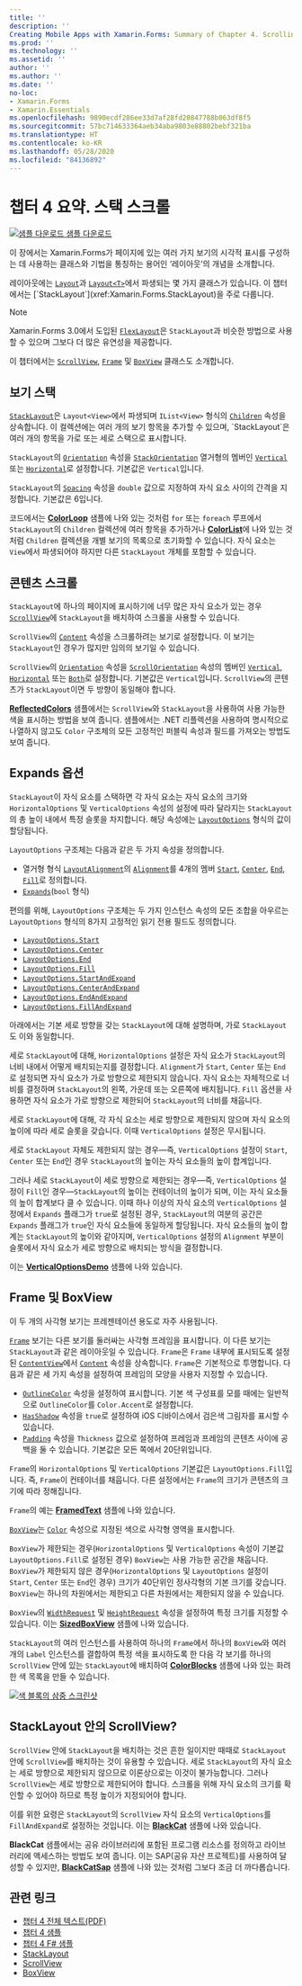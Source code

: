 ```yaml
---
title: ''
description: ''
Creating Mobile Apps with Xamarin.Forms: Summary of Chapter 4. Scrolling the stack''
ms.prod: ''
ms.technology: ''
ms.assetid: ''
author: ''
ms.author: ''
ms.date: ''
no-loc:
- Xamarin.Forms
- Xamarin.Essentials
ms.openlocfilehash: 9890ecdf286ee33d7af28fd20847788b063df8f5
ms.sourcegitcommit: 57bc714633364aeb34aba9803e88802bebf321ba
ms.translationtype: HT
ms.contentlocale: ko-KR
ms.lasthandoff: 05/28/2020
ms.locfileid: "84136892"
---
```

# <a name="summary-of-chapter-4-scrolling-the-stack"></a>챕터 4 요약. 스택 스크롤

[![샘플 다운로드](~/media/shared/download.png) 샘플 다운로드](https://github.com/xamarin/xamarin-forms-book-samples/tree/master/Chapter04)

이 장에서는 Xamarin.Forms가 페이지에 있는 여러 가지 보기의 시각적 표시를 구성하는 데 사용하는 클래스와 기법을 통칭하는 용어인 ‘레이아웃’의 개념을 소개합니다.

레이아웃에는 [`Layout`](xref:Xamarin.Forms.Layout)과 [`Layout<T>`](xref:Xamarin.Forms.Layout`1)에서 파생되는 몇 가지 클래스가 있습니다. 이 챕터에서는 [`StackLayout`](xref:Xamarin.Forms.StackLayout)을 주로 다룹니다.

> [!NOTE]
> Xamarin.Forms 3.0에서 도입된 [`FlexLayout`](~/xamarin-forms/user-interface/layouts/flex-layout.md)은 `StackLayout`과 비슷한 방법으로 사용할 수 있으며 그보다 더 많은 유연성을 제공합니다.

이 챕터에서는 [`ScrollView`](xref:Xamarin.Forms.ScrollView), [`Frame`](xref:Xamarin.Forms.Frame) 및 [`BoxView`](xref:Xamarin.Forms.BoxView) 클래스도 소개합니다.

## <a name="stacks-of-views"></a>보기 스택

[`StackLayout`](xref:Xamarin.Forms.StackLayout)은 `Layout<View>`에서 파생되며 `IList<View>` 형식의 [`Children`](xref:Xamarin.Forms.Layout`1) 속성을 상속합니다. 이 컬렉션에는 여러 개의 보기 항목을 추가할 수 있으며, `StackLayout`은 여러 개의 항목을 가로 또는 세로 스택으로 표시합니다.

`StackLayout`의 [`Orientation`](xref:Xamarin.Forms.StackLayout.Orientation) 속성을 [`StackOrientation`](xref:Xamarin.Forms.StackOrientation) 열거형의 멤버인 [`Vertical`](xref:Xamarin.Forms.StackOrientation.Vertical) 또는 [`Horizontal`](xref:Xamarin.Forms.StackOrientation.Horizontal)로 설정합니다. 기본값은 `Vertical`입니다.

`StackLayout`의 [`Spacing`](xref:Xamarin.Forms.StackLayout.Spacing) 속성을 `double` 값으로 지정하여 자식 요소 사이의 간격을 지정합니다. 기본값은 6입니다.

코드에서는 [**ColorLoop**](https://github.com/xamarin/xamarin-forms-book-samples/tree/master/Chapter04/ColorLoop) 샘플에 나와 있는 것처럼 `for` 또는 `foreach` 루프에서 `StackLayout`의 `Children` 컬렉션에 여러 항목을 추가하거나 [**ColorList**](https://github.com/xamarin/xamarin-forms-book-samples/tree/master/Chapter04/ColorList)에 나와 있는 것처럼 `Children` 컬렉션을 개별 보기의 목록으로 초기화할 수 있습니다. 자식 요소는 `View`에서 파생되어야 하지만 다른 `StackLayout` 개체를 포함할 수 있습니다.

## <a name="scrolling-content"></a>콘텐츠 스크롤

`StackLayout`에 하나의 페이지에 표시하기에 너무 많은 자식 요소가 있는 경우 [`ScrollView`](xref:Xamarin.Forms.ScrollView)에 `StackLayout`을 배치하여 스크롤을 사용할 수 있습니다.

`ScrollView`의 [`Content`](xref:Xamarin.Forms.ScrollView.Content) 속성을 스크롤하려는 보기로 설정합니다. 이 보기는 `StackLayout`인 경우가 많지만 임의의 보기일 수 있습니다.

`ScrollView`의 [`Orientation`](xref:Xamarin.Forms.ScrollView.Orientation) 속성을 [`ScrollOrientation`](xref:Xamarin.Forms.ScrollOrientation) 속성의 멤버인 [`Vertical`](xref:Xamarin.Forms.ScrollOrientation.Vertical), [`Horizontal`](xref:Xamarin.Forms.ScrollOrientation.Horizontal) 또는 [`Both`](xref:Xamarin.Forms.ScrollOrientation.Both)로 설정합니다. 기본값은 `Vertical`입니다. `ScrollView`의 콘텐츠가 `StackLayout`이면 두 방향이 동일해야 합니다.

[**ReflectedColors**](https://github.com/xamarin/xamarin-forms-book-samples/tree/master/Chapter04/ReflectedColors) 샘플에서는 `ScrollView`와 `StackLayout`을 사용하여 사용 가능한 색을 표시하는 방법을 보여 줍니다. 샘플에서는 .NET 리플렉션을 사용하여 명시적으로 나열하지 않고도 `Color` 구조체의 모든 고정적인 퍼블릭 속성과 필드를 가져오는 방법도 보여 줍니다.

## <a name="the-expands-option"></a>Expands 옵션

`StackLayout`이 자식 요소를 스택하면 각 자식 요소는 자식 요소의 크기와 `HorizontalOptions` 및 `VerticalOptions` 속성의 설정에 따라 달라지는 `StackLayout`의 총 높이 내에서 특정 슬롯을 차지합니다. 해당 속성에는 [`LayoutOptions`](xref:Xamarin.Forms.LayoutOptions) 형식의 값이 할당됩니다.

`LayoutOptions` 구조체는 다음과 같은 두 가지 속성을 정의합니다.

- 열거형 형식 [`LayoutAlignment`](xref:Xamarin.Forms.LayoutAlignment)의 [`Alignment`](xref:Xamarin.Forms.LayoutOptions.Alignment)를 4개의 멤버 [`Start`](xref:Xamarin.Forms.LayoutAlignment.Start), [`Center`](xref:Xamarin.Forms.LayoutAlignment.Center), [`End`](xref:Xamarin.Forms.LayoutAlignment.End), [`Fill`](xref:Xamarin.Forms.LayoutAlignment.Fill)로 정의합니다.
- [`Expands`](xref:Xamarin.Forms.LayoutOptions.Expands)(`bool` 형식)

편의를 위해, `LayoutOptions` 구조체는 두 가지 인스턴스 속성의 모든 조합을 아우르는 `LayoutOptions` 형식의 8가지 고정적인 읽기 전용 필드도 정의합니다.

- [`LayoutOptions.Start`](xref:Xamarin.Forms.LayoutOptions.Start)
- [`LayoutOptions.Center`](xref:Xamarin.Forms.LayoutOptions.Center)
- [`LayoutOptions.End`](xref:Xamarin.Forms.LayoutOptions.End)
- [`LayoutOptions.Fill`](xref:Xamarin.Forms.LayoutOptions.Fill)
- [`LayoutOptions.StartAndExpand`](xref:Xamarin.Forms.LayoutOptions.StartAndExpand)
- [`LayoutOptions.CenterAndExpand`](xref:Xamarin.Forms.LayoutOptions.CenterAndExpand)
- [`LayoutOptions.EndAndExpand`](xref:Xamarin.Forms.LayoutOptions.EndAndExpand)
- [`LayoutOptions.FillAndExpand`](xref:Xamarin.Forms.LayoutOptions.FillAndExpand)

아래에서는 기본 세로 방향을 갖는 `StackLayout`에 대해 설명하며, 가로 `StackLayout`도 이와 동일합니다.

세로 `StackLayout`에 대해, `HorizontalOptions` 설정은 자식 요소가 `StackLayout`의 너비 내에서 어떻게 배치되는지를 결정합니다. `Alignment`가 `Start`, `Center` 또는 `End`로 설정되면 자식 요소가 가로 방향으로 제한되지 않습니다. 자식 요소는 자체적으로 너비를 결정하며 `StackLayout`의 왼쪽, 가운데 또는 오른쪽에 배치됩니다. `Fill` 옵션을 사용하면 자식 요소가 가로 방향으로 제한되어 `StackLayout`의 너비를 채웁니다.

세로 `StackLayout`에 대해, 각 자식 요소는 세로 방향으로 제한되지 않으며 자식 요소의 높이에 따라 세로 슬롯을 갖습니다. 이때 `VerticalOptions` 설정은 무시됩니다.

세로 `StackLayout` 자체도 제한되지 않는 경우&mdash;즉, `VerticalOptions` 설정이 `Start`, `Center` 또는 `End`인 경우 `StackLayout`의 높이는 자식 요소들의 높이 합계입니다.

그러나 세로 `StackLayout`이 세로 방향으로 제한되는 경우&mdash;즉, `VerticalOptions` 설정이 `Fill`인 경우&mdash;`StackLayout`의 높이는 컨테이너의 높이가 되며, 이는 자식 요소들의 높이 합계보다 클 수 있습니다. 이때 하나 이상의 자식 요소의 `VerticalOptions` 설정에서 `Expands` 플래그가 `true`로 설정된 경우, `StackLayout`의 여분의 공간은 `Expands` 플래그가 `true`인 자식 요소들에 동일하게 할당됩니다. 자식 요소들의 높이 합계는 `StackLayout`의 높이와 같아지며, `VerticalOptions` 설정의 `Alignment` 부분이 슬롯에서 자식 요소가 세로 방향으로 배치되는 방식을 결정합니다.

이는 [**VerticalOptionsDemo**](https://github.com/xamarin/xamarin-forms-book-samples/tree/master/Chapter04/VerticalOptionsDemo) 샘플에 나와 있습니다.

## <a name="frame-and-boxview"></a>Frame 및 BoxView

이 두 개의 사각형 보기는 프레젠테이션 용도로 자주 사용됩니다.

[`Frame`](xref:Xamarin.Forms.Frame) 보기는 다른 보기를 둘러싸는 사각형 프레임을 표시합니다. 이 다른 보기는 `StackLayout`과 같은 레이아웃일 수 있습니다. `Frame`은 `Frame` 내부에 표시되도록 설정된 [`ContentView`](xref:Xamarin.Forms.ContentView)에서 [`Content`](xref:Xamarin.Forms.ContentView.Content) 속성을 상속합니다. `Frame`은 기본적으로 투명합니다. 다음과 같은 세 가지 속성을 설정하여 프레임의 모양을 사용자 지정할 수 있습니다.

- [`OutlineColor`](xref:Xamarin.Forms.Frame.OutlineColor) 속성을 설정하여 표시합니다. 기본 색 구성표를 모를 때에는 일반적으로 `OutlineColor`를 `Color.Accent`로 설정합니다.
- [`HasShadow`](xref:Xamarin.Forms.Frame.HasShadow) 속성을 `true`로 설정하여 iOS 디바이스에서 검은색 그림자를 표시할 수 있습니다.
- [`Padding`](xref:Xamarin.Forms.Layout.Padding) 속성을 `Thickness` 값으로 설정하여 프레임과 프레임의 콘텐츠 사이에 공백을 둘 수 있습니다. 기본값은 모든 쪽에서 20단위입니다.

`Frame`의 `HorizontalOptions` 및 `VerticalOptions` 기본값은 `LayoutOptions.Fill`입니다. 즉, `Frame`이 컨테이너를 채웁니다. 다른 설정에서는 `Frame`의 크기가 콘텐츠의 크기에 따라 정해집니다.

`Frame`의 예는 [**FramedText**](https://github.com/xamarin/xamarin-forms-book-samples/tree/master/Chapter04/FramedText) 샘플에 나와 있습니다.

[`BoxView`](xref:Xamarin.Forms.BoxView)는 [`Color`](xref:Xamarin.Forms.BoxView.Color) 속성으로 지정된 색으로 사각형 영역을 표시합니다.

`BoxView`가 제한되는 경우(`HorizontalOptions` 및 `VerticalOptions` 속성이 기본값 `LayoutOptions.Fill`로 설정된 경우) `BoxView`는 사용 가능한 공간을 채웁니다. `BoxView`가 제한되지 않은 경우(`HorizontalOptions` 및 `LayoutOptions` 설정이 `Start`, `Center` 또는 `End`인 경우) 크기가 40단위인 정사각형의 기본 크기를 갖습니다. `BoxView`는 하나의 차원에서는 제한되고 다른 차원에서는 제한되지 않을 수 있습니다.

`BoxView`의 [`WidthRequest`](xref:Xamarin.Forms.VisualElement.WidthRequest) 및 [`HeightRequest`](xref:Xamarin.Forms.VisualElement.HeightRequest) 속성을 설정하여 특정 크기를 지정할 수 있습니다. 이는 [**SizedBoxView**](https://github.com/xamarin/xamarin-forms-book-samples/tree/master/Chapter04/SizedBoxView) 샘플에 나와 있습니다.

`StackLayout`의 여러 인스턴스를 사용하여 하나의 `Frame`에서 하나의 `BoxView`와 여러 개의 `Label` 인스턴스를 결합하여 특정 색을 표시하도록 한 다음 각 보기를 하나의 `ScrollView` 안에 있는 `StackLayout`에 배치하여 [**ColorBlocks**](https://github.com/xamarin/xamarin-forms-book-samples/tree/master/Chapter04/ColorBlocks) 샘플에 나와 있는 화려한 색 목록을 만들 수 있습니다.

[![색 블록의 삼중 스크린샷](images/ch04fg11-small.png "색 목록")](images/ch04fg11-large.png#lightbox "색 목록")

## <a name="a-scrollview-in-a-stacklayout"></a>StackLayout 안의 ScrollView?

`ScrollView` 안에 `StackLayout`을 배치하는 것은 흔한 일이지만 때때로 `StackLayout` 안에 `ScrollView`를 배치하는 것이 유용할 수 있습니다. 세로 `StackLayout`의 자식 요소는 세로 방향으로 제한되지 않으므로 이론상으로는 이것이 불가능합니다. 그러나 `ScrollView`는 세로 방향으로 제한되어야 합니다. 스크롤을 위해 자식 요소의 크기를 확인할 수 있어야 하므로 특정 높이가 지정되어야 합니다.

이를 위한 요령은 `StackLayout`의 `ScrollView` 자식 요소의 `VerticalOptions`를 `FillAndExpand`로 설정하는 것입니다. 이는 [**BlackCat**](https://github.com/xamarin/xamarin-forms-book-samples/tree/master/Chapter04/BlackCat) 샘플에 나와 있습니다.

**BlackCat** 샘플에서는 공유 라이브러리에 포함된 프로그램 리소스를 정의하고 라이브러리에 액세스하는 방법도 보여 줍니다. 이는 SAP(공유 자산 프로젝트)를 사용하여 달성할 수 있지만, [**BlackCatSap**](https://github.com/xamarin/xamarin-forms-book-samples/tree/master/Chapter04/BlackCatSap) 샘플에 나와 있는 것처럼 그보다 조금 더 까다롭습니다.

## <a name="related-links"></a>관련 링크

- [챕터 4 전체 텍스트(PDF)](https://download.xamarin.com/developer/xamarin-forms-book/XamarinFormsBook-Ch04-Apr2016.pdf)
- [챕터 4 샘플](https://github.com/xamarin/xamarin-forms-book-samples/tree/master/Chapter04)
- [챕터 4 F# 샘플](https://github.com/xamarin/xamarin-forms-book-samples/tree/master/Chapter04/FS)
- [StackLayout](~/xamarin-forms/user-interface/layouts/stacklayout.md)
- [ScrollView](~/xamarin-forms/user-interface/layouts/scroll-view.md)
- [BoxView](~/xamarin-forms/user-interface/boxview.md)

